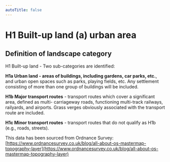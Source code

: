 ```yaml
---
autoTitle: false
---
```


# H1 Built-up land (a) urban area

## Definition of landscape category

H1 Built-up land - Two sub-categories are identified:

**H1a Urban land - areas of buildings, including gardens, car parks, etc.**, and urban open spaces such as parks, playing fields, etc. Any settlement consisting of more than one group of buildings will be included.

**H1b Major transport routes** - transport routes which cover a significant area, defined as multi- carriageway roads, functioning multi-track railways, railyards, and airports. Grass verges obviously associated with the transport route are included.

**H1c Minor transport routes** - transport routes that do not qualify as H1b (e.g., roads, streets). 

This data has been sourced from Ordnance Survey: [https://www.ordnancesurvey.co.uk/blog/all-about-os-mastermap-topography-layer](https://www.ordnancesurvey.co.uk/blog/all-about-os-mastermap-topography-layer)